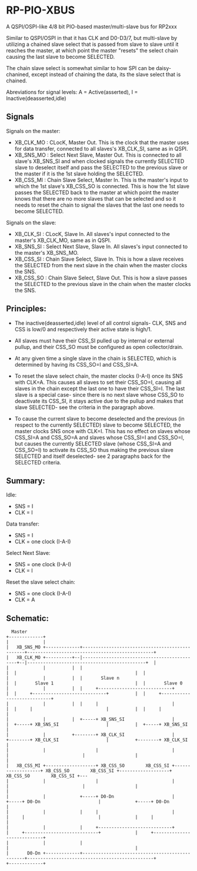 # RP-PIO-XBUS

A QSPI/OSPI-like 4/8 bit PIO-based master/multi-slave bus for RP2xxx

Similar to QSPI/OSPI in that it has CLK and D0-D3/7, but multi-slave by utilizing a chained slave select that is passed from slave to slave until it reaches the master, at which point the master "resets" the select chain causing the last slave to become SELECTED.

The chain slave select is somewhat similar to how SPI can be daisy-chanined, except instead of chaining the data, its the slave select that is chained.

Abreviations for signal levels: A = Active(asserted), I = Inactive(deasserted,idle)

## Signals

Signals on the master:
* XB_CLK_MO : CLocK, Master Out. This is the clock that the master uses for data transfer, connected to all slaves's XB_CLK_SI, same as in QSPI.
* XB_SNS_MO : Select Next Slave, Master Out. This is connected to all slave's XB_SNS_SI and when clocked signals the currently SELECTED slave to deselect itself and pass the SELECTED to the previous slave or the master if it is the 1st slave holding the SELECTED.
* XB_CSS_MI : Chain Slave Select, Master In. This is the master's input to which the 1st slave's XB_CSS_SO is connected. This is how the 1st slave passes the SELECTED back to the master at which point the master knows that there are no more slaves that can be selected and so it needs to reset the chain to signal the slaves that the last one needs to become SELECTED.

Signals on the slave:
* XB_CLK_SI : CLocK, Slave In. All slaves's input connected to the master's XB_CLK_MO, same as in QSPI.
* XB_SNS_SI : Select Next Slave, Slave In. All slaves's input connected to the master's XB_SNS_MO.
* XB_CSS_SI : Chain Slave Select, Slave In. This is how a slave receives the SELECTED from the next slave in the chain when the master clocks the SNS.
* XB_CSS_SO : Chain Slave Select, Slave Out. This is how a slave passes the SELECTED to the previous slave in the chain when the master clocks the SNS.

## Principles:

* The inactive(deasserted,idle) level of all control signals- CLK, SNS and CSS is low/0 and respectively their active state is high/1.

* All slaves must have their CSS_SI pulled up by internal or external pullup, and their CSS_SO must be configured as open collector/drain.

* At any given time a single slave in the chain is SELECTED, which is determined by having its CSS_SO=I and CSS_SI=A.

* To reset the slave select chain, the master clocks (I-A-I) once its SNS with CLK=A. This causes all slaves to set their CSS_SO=I, causing all slaves in the chain except the last one to have their CSS_SI=I. The last slave is a special case- since there is no next slave whose CSS_SO to deactivate its CSS_SI, it stays active due to the pullup and makes that slave SELECTED- see the criteria in the paragraph above. 

* To cause the current slave to become deselected and the previous (in respect to the currently SELECTED) slave to become SELECTED, the master clocks SNS once with CLK=I. This has no effect on slaves whose CSS_SI=A and CSS_SO=A and slaves whose CSS_SI=I and CSS_SO=I, but causes the currently SELECTED slave (whose CSS_SI=A and CSS_SO=I) to activate its CSS_SO thus making the previous slave SELECTED and itself deselected- see 2 paragraphs back for the SELECTED criteria.

## Summary:

Idle:
 * SNS = I
 * CLK = I

Data transfer:
 * SNS = I
 * CLK = one clock (I-A-I)

Select Next Slave:
 * SNS = one clock (I-A-I)
 * CLK = I

Reset the slave select chain:
 * SNS = one clock (I-A-I)
 * CLK = A

## Schematic:
```
  Master
+-------------+
|             |
|   XB_SNS_MO +-------------+------------------------------------------------+------------------------------------------------+
|   XB_CLK_MO +----------+--|---------------------------------------------+--|---------------------------------------------+  |
|             |          |  |                                             |  |                                             |  |
|             |          |  |       Slave n                               |  |       Slave 1                               |  |       Slave 0
|             |          |  |     +----------------------------+          |  |     +----------------------------+          |  |     +----------------------------+
|             |          |  |     |                            |          |  |     |                            |          |  |     |                            |
|             |          |  +-----+ XB_SNS_SI                  |          |  +-----+ XB_SNS_SI                  |          |  +-----+ XB_SNS_SI                  |
|             |          +--------+ XB_CLK_SI                  |          +--------+ XB_CLK_SI                  |          +--------+ XB_CLK_SI                  |
|             |                   |                            |                   |                            |                   |                            |
|   XB_CSS_MI +-------------------+ XB_CSS_SO        XB_CSS_SI +-------------------+ XB_CSS_SO        XB_CSS_SI +-------------------+ XB_CSS_SO        XB_CSS_SI +---
|             |                   |                            |                   |                            |                   |                            |
|             |             +-----+ D0-Dn                      |             +-----+ D0-Dn                      |             +-----+ D0-Dn                      |
|             |             |     |                            |             |     |                            |             |     |                            |
|             |             |     +----------------------------+             |     +----------------------------+             |     +----------------------------+
|             |             |                                                |                                                |
|       D0-Dn +-------------+------------------------------------------------+------------------------------------------------+
+-------------+
```
